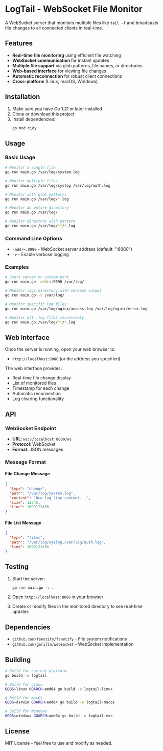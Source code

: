 # LogTail - WebSocket File Monitor

A WebSocket server that monitors multiple files like `tail -f` and broadcasts file changes to all connected clients in real-time.

## Features

- **Real-time file monitoring** using efficient file watching
- **WebSocket communication** for instant updates
- **Multiple file support** via glob patterns, file names, or directories
- **Web-based interface** for viewing file changes
- **Automatic reconnection** for robust client connections
- **Cross-platform** (Linux, macOS, Windows)

## Installation

1. Make sure you have Go 1.21 or later installed
2. Clone or download this project
3. Install dependencies:
   ```bash
   go mod tidy
   ```

## Usage

### Basic Usage

```bash
# Monitor a single file
go run main.go /var/log/system.log

# Monitor multiple files
go run main.go /var/log/syslog /var/log/auth.log

# Monitor with glob patterns
go run main.go /var/log/*.log

# Monitor an entire directory
go run main.go /var/log/

# Monitor directory with pattern
go run main.go /var/log/**/*.log
```

### Command Line Options

- `-addr=:8080` - WebSocket server address (default: ":8080")
- `-v` - Enable verbose logging

### Examples

```bash
# Start server on custom port
go run main.go -addr=:9090 /var/log/

# Monitor logs directory with verbose output
go run main.go -v /var/log/

# Monitor specific log files
go run main.go /var/log/nginx/access.log /var/log/nginx/error.log

# Monitor all .log files recursively
go run main.go /var/log/**/*.log
```

## Web Interface

Once the server is running, open your web browser to:
- `http://localhost:8080` (or the address you specified)

The web interface provides:
- Real-time file change display
- List of monitored files
- Timestamp for each change
- Automatic reconnection
- Log clearing functionality

## API

### WebSocket Endpoint

- **URL**: `ws://localhost:8080/ws`
- **Protocol**: WebSocket
- **Format**: JSON messages

### Message Format

#### File Change Message
```json
{
  "type": "change",
  "path": "/var/log/system.log",
  "content": "New log line content...",
  "size": 12345,
  "time": 1699123456
}
```

#### File List Message
```json
{
  "type": "files",
  "path": "/var/log/syslog,/var/log/auth.log",
  "time": 1699123456
}
```

## Testing

1. Start the server:
   ```bash
   go run main.go -v .
   ```

2. Open `http://localhost:8080` in your browser

3. Create or modify files in the monitored directory to see real-time updates

## Dependencies

- `github.com/fsnotify/fsnotify` - File system notifications
- `github.com/gorilla/websocket` - WebSocket implementation

## Building

```bash
# Build for current platform
go build -o logtail

# Build for Linux
GOOS=linux GOARCH=amd64 go build -o logtail-linux

# Build for macOS
GOOS=darwin GOARCH=amd64 go build -o logtail-macos

# Build for Windows
GOOS=windows GOARCH=amd64 go build -o logtail.exe
```

## License

MIT License - feel free to use and modify as needed.